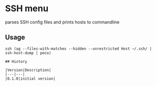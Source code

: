 # SSH menu

parses SSH config files and prints hosts to commandline

## Usage

    ssh (ag --files-with-matches --hidden --unrestricted Host ~/.ssh/ | ssh-host-dump | peco)

    ## History

    |Version|Description|
    |---|---|
    |0.1.0|initial version|
